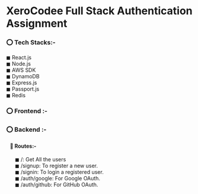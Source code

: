 <h1> XeroCodee Full Stack Authentication Assignment</h1>

<h3>⭕ Tech Stacks:- </h3>
◼ React.js</br>  
◼ Node.js  </br>  
◼ AWS SDK</br>  
◼ DynamoDB</br>  
◼ Express.js</br>  
◼ Passport.js</br>  
◼ Redis</br>  

<h3>⭕ Frontend :- </h3>
<h3>⭕ Backend :- </h3>
<h4> &nbsp &nbsp🔷 Routes:-</h4>
&nbsp &nbsp&nbsp &nbsp◼ /: Get All the users</br>  
&nbsp &nbsp&nbsp &nbsp◼ /signup: To register a new user.</br>  
&nbsp &nbsp&nbsp &nbsp◼ /signin: To login a registered user.</br>  
&nbsp &nbsp&nbsp &nbsp◼ /auth/google: For Google OAuth.</br>  
&nbsp &nbsp&nbsp &nbsp◼ /auth/github: For GitHub OAuth.</br>  




